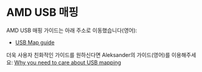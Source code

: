 # AMD USB 매핑

AMD USB 매핑 가이드는 아래 주소로 이동했습니다(영어):

* [USB Map guide](https://dortania.github.io/OpenCore-Post-Install/usb/)

더욱 사용자 친화적인 가이드를 원하신다면 Aleksander의 가이드(영어)를 이용해주세요: [Why you need to care about USB mapping](https://aplus.rs/2020/usb-mapping-why/)
